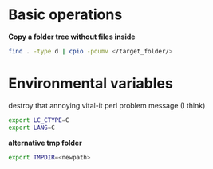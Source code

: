 # Basic operations

**Copy a folder tree without files inside**

```sh
find . -type d | cpio -pdumv </target_folder/>
```



# Environmental variables

destroy that annoying vital-it perl problem message (I think)

```sh
export LC_CTYPE=C 
export LANG=C
```

**alternative tmp folder**

```sh
export TMPDIR=<newpath>
```
